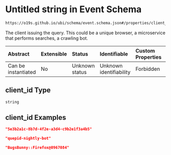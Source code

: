 # Untitled string in Event Schema

```txt
https://o19s.github.io/ubi/schema/event.schema.json#/properties/client_id
```

The client issuing the query.  This could be a unique browser, a microservice that performs searches, a crawling bot.

| Abstract            | Extensible | Status         | Identifiable            | Custom Properties | Additional Properties | Access Restrictions | Defined In                                                                |
| :------------------ | :--------- | :------------- | :---------------------- | :---------------- | :-------------------- | :------------------ | :------------------------------------------------------------------------ |
| Can be instantiated | No         | Unknown status | Unknown identifiability | Forbidden         | Allowed               | none                | [event.schema.json\*](../../out/event.schema.json "open original schema") |

## client\_id Type

`string`

## client\_id Examples

```json
"5e3b2a1c-8b7d-4f2e-a3d4-c9b2e1f3a4b5"
```

```json
"quepid-nightly-bot"
```

```json
"BugsBunny::Firefox@0967084"
```
